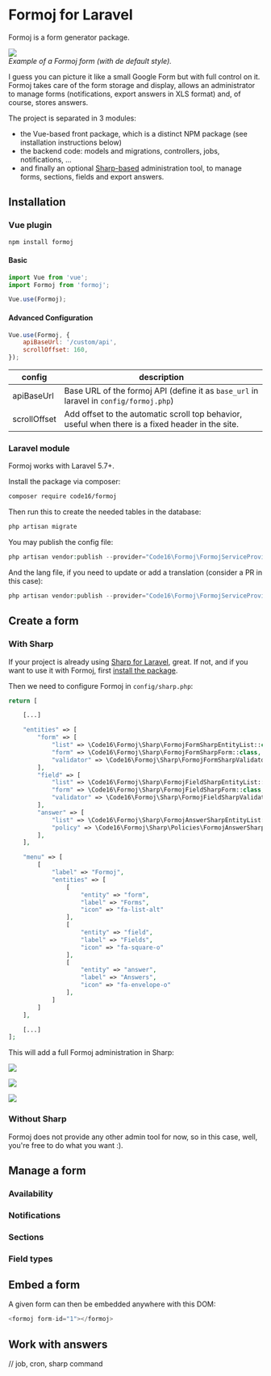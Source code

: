 # Formoj for Laravel

Formoj is a form generator package.

![](/docs/img/formoj.png)  
*Example of a Formoj form (with de default style).*

I guess you can picture it like a small Google Form but with full control on it. Formoj takes care of the form storage and display, allows an administrator to manage forms (notifications, export answers in XLS format) and, of course, stores answers.

The project is separated in 3 modules:

 - the Vue-based front package, which is a distinct NPM package (see installation instructions below)
 - the backend code: models and migrations, controllers, jobs, notifications, ...
 - and finally an optional [Sharp-based](https://github.com/code16/sharp) administration tool, to manage forms, sections, fields and export answers. 

## Installation

### Vue plugin
```sh
npm install formoj
```

#### Basic
```js
import Vue from 'vue';
import Formoj from 'formoj';

Vue.use(Formoj);
```

#### Advanced Configuration
```js
Vue.use(Formoj, {
    apiBaseUrl: '/custom/api',
    scrollOffset: 160,
});
```

| config | description |
|---|---|
| apiBaseUrl | Base URL of the formoj API (define it as `base_url` in laravel in `config/formoj.php`)
| scrollOffset | Add offset to the automatic scroll top behavior, useful when there is a fixed header in the site.


### Laravel module

Formoj works with Laravel 5.7+.

Install the package via composer:

```sh
composer require code16/formoj
```

Then run this to create the needed tables in the database:

```php
php artisan migrate
```

You may publish the config file:

```php
php artisan vendor:publish --provider="Code16\Formoj\FormojServiceProvider" --tag="config"
```

And the lang file, if you need to update or add a translation (consider a PR in this case):

```php
php artisan vendor:publish --provider="Code16\Formoj\FormojServiceProvider" --tag="lang"
```

## Create a form

### With Sharp

If your project is already using [Sharp for Laravel](https://github.com/code16/sharp), great. If not, and if you want to use it with Formoj, first [install the package](https://github.com/code16/sharp#installation).

Then we need to configure Formoj in `config/sharp.php`:

```php
return [

    [...]

    "entities" => [
        "form" => [
            "list" => \Code16\Formoj\Sharp\FormojFormSharpEntityList::class,
            "form" => \Code16\Formoj\Sharp\FormojFormSharpForm::class,
            "validator" => \Code16\Formoj\Sharp\FormojFormSharpValidator::class,
        ],
        "field" => [
            "list" => \Code16\Formoj\Sharp\FormojFieldSharpEntityList::class,
            "form" => \Code16\Formoj\Sharp\FormojFieldSharpForm::class,
            "validator" => \Code16\Formoj\Sharp\FormojFieldSharpValidator::class,
        ],
        "answer" => [
            "list" => \Code16\Formoj\Sharp\FormojAnswerSharpEntityList::class,
            "policy" => \Code16\Formoj\Sharp\Policies\FormojAnswerSharpPolicy::class,
        ],
    ],

    "menu" => [
        [
            "label" => "Formoj",
            "entities" => [
                [
                    "entity" => "form",
                    "label" => "Forms",
                    "icon" => "fa-list-alt"
                ],
                [
                    "entity" => "field",
                    "label" => "Fields",
                    "icon" => "fa-square-o"
                ],
                [
                    "entity" => "answer",
                    "label" => "Answers",
                    "icon" => "fa-envelope-o"
                ],
            ]
        ]
    ],

    [...]
];
```

This will add a full Formoj administration in Sharp:

![](/docs/img/form.png)

![](/docs/img/fields.png)

![](/docs/img/answers.png)

### Without Sharp

Formoj does not provide any other admin tool for now, so in this case, well, you're free to do what you want :).

## Manage a form

### Availability

### Notifications

### Sections

### Field types

## Embed a form

A given form can then be embedded anywhere with this DOM:

```php
<formoj form-id="1"></formoj>
```

## Work with answers

// job, cron, sharp command
